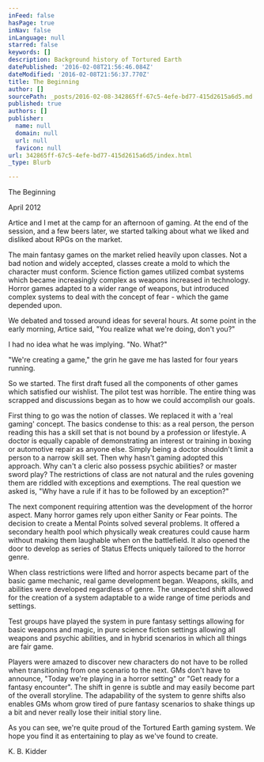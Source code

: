 ```yaml
---
inFeed: false
hasPage: true
inNav: false
inLanguage: null
starred: false
keywords: []
description: Background history of Tortured Earth
datePublished: '2016-02-08T21:56:46.084Z'
dateModified: '2016-02-08T21:56:37.770Z'
title: The Beginning
author: []
sourcePath: _posts/2016-02-08-342865ff-67c5-4efe-bd77-415d2615a6d5.md
published: true
authors: []
publisher:
  name: null
  domain: null
  url: null
  favicon: null
url: 342865ff-67c5-4efe-bd77-415d2615a6d5/index.html
_type: Blurb

---
```

The Beginning

April 2012

Artice and I met at the camp for an afternoon of gaming. At the end of the session, and a few beers later, we started talking about what we liked and disliked about RPGs on the market. 

The main fantasy games on the market relied heavily upon classes. Not a bad notion and widely accepted, classes create a mold to which the character must conform. Science fiction games utilized combat systems which became increasingly complex as weapons increased in technology. Horror games adapted to a wider range of weapons, but introduced complex systems to deal with the concept of fear - which the game depended upon. 

We debated and tossed around ideas for several hours. At some point in the early morning, Artice said, "You realize what we're doing, don't you?"

I had no idea what he was implying. "No. What?"

"We're creating a game," the grin he gave me has lasted for four years running.

So we started. The first draft fused all the components of other games which satisfied our wishlist. The pilot test was horrible. The entire thing was scrapped and discussions began as to how we could accomplish our goals. 

First thing to go was the notion of classes. We replaced it with a 'real gaming' concept. The basics condense to this: as a real person, the person reading this has a skill set that is not bound by a profession or lifestyle. A doctor is equally capable of demonstrating an interest or training in boxing or automotive repair as anyone else. Simply being a doctor shouldn't limit a person to a narrow skill set. Then why hasn't gaming adopted this approach. Why can't a cleric also possess psychic abilities? or master sword play? The restrictions of class are not natural and the rules govening them are riddled with exceptions and exemptions. The real question we asked is, "Why have a rule if it has to be followed by an exception?"

The next component requiring attention was the development of the horror aspect. Many horror games rely upon either Sanity or Fear points. The decision to create a Mental Points solved several problems. It offered a secondary health pool which physically weak creatures could cause harm without making them laughable when on the battlefield. It also opened the door to develop as series of Status Effects uniquely tailored to the horror genre.

When class restrictions were lifted and horror aspects became part of the basic game mechanic, real game development began. Weapons, skills, and abilities were developed regardless of genre. The unexpected shift allowed for the creation of a system adaptable to a wide range of time periods and settings. 

Test groups have played the system in pure fantasy settings allowing for basic weapons and magic, in pure science fiction settings allowing all weapons and psychic abilities, and in hybrid scenarios in which all things are fair game.

Players were amazed to discover new characters do not have to be rolled when transitioning from one scenario to the next. GMs don't have to announce, "Today we're playing in a horror setting" or "Get ready for a fantasy encounter". The shift in genre is subtle and may easily become part of the overall storyline. The adapability of the system to genre shifts also enables GMs whom grow tired of pure fantasy scenarios to shake things up a bit and never really lose their initial story line. 

As you can see, we're quite proud of the Tortured Earth gaming system. We hope you find it as entertaining to play as we've found to create. 

K. B. Kidder